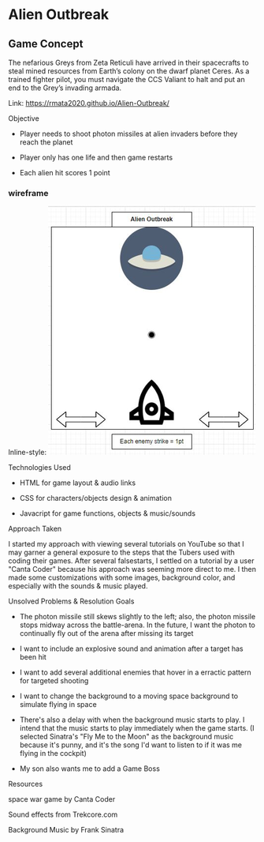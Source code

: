 # Alien Outbreak

## Game Concept

The nefarious Greys from Zeta Reticuli have arrived in their spacecrafts to steal mined resources from Earth’s colony on the dwarf planet Ceres.  As a trained fighter pilot, you must navigate the CCS Valiant to halt and put an end to the Grey’s invading armada.

Link: https://rmata2020.github.io/Alien-Outbreak/

Objective

* Player needs to shoot photon missiles at alien invaders before they reach the planet

* Player only has one life and then game restarts

* Each alien hit scores 1 point


### wireframe

Inline-style: 
![alt text](./Img/Alien%20Outbreak%20Wireframe.JPG)


Technologies Used

* HTML for game layout & audio links

* CSS for characters/objects design & animation

* Javacript for game functions, objects & music/sounds


Approach Taken

I started my approach with viewing several tutorials on YouTube so that I may garner a general exposure to the steps that the Tubers used with coding their games.  After several falsestarts, I settled on a tutorial by a user "Canta Coder" because his approach was seeming more direct to me.  I then made some customizations with some images, background color, and especially with the sounds & music played. 

Unsolved Problems & Resolution Goals

- The photon missile still skews slightly to the left; also, the photon missile stops midway across the battle-arena.  In the future, I want the photon to continually fly out of the arena after missing its target

- I want to include an explosive sound and animation after a target has been hit

- I want to add several additional enemies that hover in a erractic pattern for targeted shooting

- I want to change the background to a moving space background to simulate flying in space

- There's also a delay with when the background music starts to play.  I intend that the music starts to play immediately when the game starts.  (I selected Sinatra's "Fly Me to the Moon" as the background music because it's punny, and it's the song I'd want to listen to if it was me flying in the cockpit)

- My son also wants me to add a Game Boss


Resources

space war game by Canta Coder

Sound effects from Trekcore.com

Background Music by Frank Sinatra


